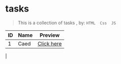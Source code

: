 # tasks

>This is a collection of tasks , by: `HTML  Css  JS`

|ID|Name|Preview|
|----|----|----|
|1|Caed |[Click here ](https://mohammed9999-osama.github.io/tasks-/card/)|
|

